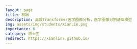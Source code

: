 ```yaml
---
layout: page
title: 林娴
description: 高效Transformer医学图像分析，医学图像分割基础模型
img: assets/img/students/XianLin.png
importance: 6
category: 博士生
redirect: https://xianlin7.github.io/
---
```

